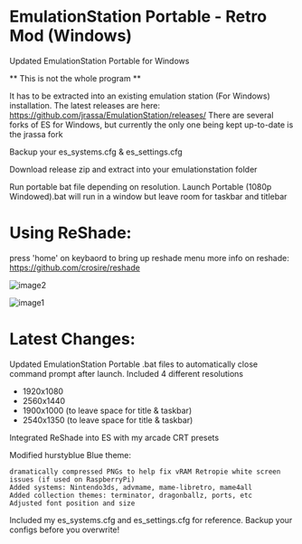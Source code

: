 # EmulationStation Portable - Retro Mod (Windows)
Updated EmulationStation Portable for Windows

** This is not the whole program **

It has to be extracted into an existing emulation station (For Windows) installation.
The latest releases are here: https://github.com/jrassa/EmulationStation/releases/
There are several forks of ES for Windows, but currently the only one being kept up-to-date is the jrassa fork

Backup your es_systems.cfg & es_settings.cfg

Download release zip and extract into your emulationstation folder

Run portable bat file depending on resolution.
Launch Portable (1080p Windowed).bat will run in a window but leave room for taskbar and titlebar

# Using ReShade:
press 'home' on keybaord to bring up reshade menu
more info on reshade: https://github.com/crosire/reshade


![image2](https://user-images.githubusercontent.com/52842013/61166142-ee64bc00-a4f6-11e9-8464-04f74a2a3b3d.PNG)

![image1](https://user-images.githubusercontent.com/52842013/61165939-28cd5980-a4f5-11e9-8e72-1048b9390c3a.PNG)


# Latest Changes:
Updated EmulationStation Portable .bat files to automatically close command prompt after launch. Included 4 different resolutions

- 1920x1080
- 2560x1440
- 1900x1000 (to leave space for title & taskbar)
- 2540x1350 (to leave space for title & taskbar)

Integrated ReShade into ES with my arcade CRT presets

Modified hurstyblue Blue theme:

    dramatically compressed PNGs to help fix vRAM Retropie white screen issues (if used on RaspberryPi)
    Added systems: Nintendo3ds, advmame, mame-libretro, mame4all
    Added collection themes: terminator, dragonballz, ports, etc
    Adjusted font position and size

Included my es_systems.cfg and es_settings.cfg for reference. Backup your configs before you overwrite!

